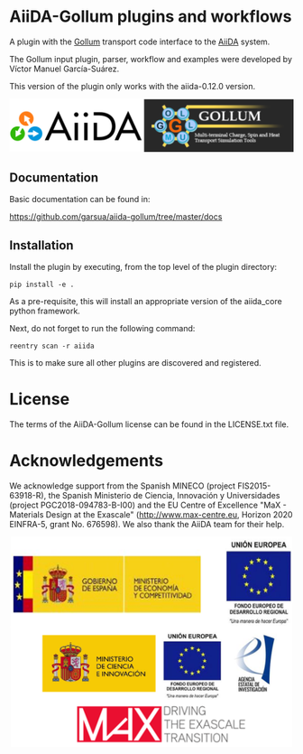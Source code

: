 # AiiDA-Gollum plugins and workflows

A plugin with the [Gollum](http://www.physics.lancs.ac.uk/gollum/) transport
code interface to the [AiiDA](http://www.aiida.net/) system.

The Gollum input plugin, parser, workflow and examples were developed
by Víctor Manuel García-Suárez.

This version of the plugin only works with the aiida-0.12.0 version.

![Aiida](docs/images/aiida-gollum.png)

## Documentation

Basic documentation can be found in:

https://github.com/garsua/aiida-gollum/tree/master/docs

## Installation

Install the plugin by executing, from the top level of the plugin directory:

```
pip install -e .
```
As a pre-requisite, this will install an appropriate version of the aiida_core python framework.

Next, do not forget to run the following command:

```
reentry scan -r aiida
```
This is to make sure all other plugins are discovered and registered.

# License  

The terms of the AiiDA-Gollum license can be found in the LICENSE.txt file.

# Acknowledgements

We acknowledge support from the Spanish MINECO (project FIS2015-63918-R),
the Spanish Ministerio de Ciencia, Innovación y Universidades
(project PGC2018-094783-B-I00) and the EU Centre of Excellence
"MaX - Materials Design at the Exascale" (http://www.max-centre.eu,
Horizon 2020 EINFRA-5, grant No. 676598). We also thank the AiiDA team for
their help.

<p align="center">
<img src="docs/images/funding.png" width="500">
</p>

